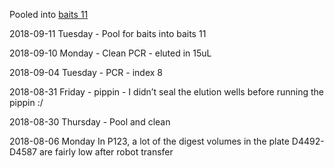 Pooled into [baits 11](../baits11_2018-09-11)

2018-09-11 Tuesday - Pool for baits into baits 11

2018-09-10 Monday - Clean PCR - eluted in 15uL

2018-09-04 Tuesday - PCR - index 8

2018-08-31 Friday - pippin - I didn’t seal the elution wells before running the pippin :/

2018-08-30 Thursday - Pool and clean


2018-08-06 Monday
In P123, a lot of the digest volumes in the plate D4492-D4587 are fairly low after robot transfer